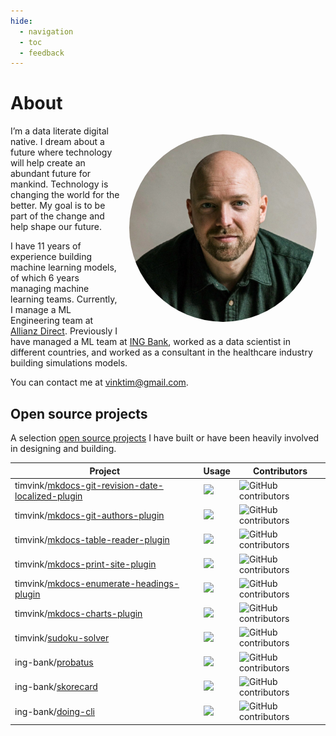 ```yaml
---
hide:
  - navigation
  - toc
  - feedback
---
```


# About

<img src="/assets/images/tim.jfif" style = "width: 300px; padding: 1em; float: right; border-radius: 50%;"/>

I’m a data literate digital native. 
I dream about a future where technology will help create an abundant future for mankind. 
Technology is changing the world for the better. 
My goal is to be part of the change and help shape our future. 

I have 11 years of experience building machine learning models, of which 6 years managing machine learning teams. Currently, I manage a ML Engineering team at <a href="https://www.allianzdirect.nl/">Allianz Direct</a>. Previously I have managed a ML team at <a href="https://www.ing.com">ING Bank</a>, worked as a data scientist in different countries, and worked as a consultant in the healthcare industry building simulations models.

<p>You can contact me at <a href="mailto:vinktim@gmail.com">vinktim@gmail.com</a>.</p>



## Open source projects

A selection [open source projects](https://timvink.github.io/project-monitor/) I have built or have been heavily involved in designing and building.

| Project      | Usage                          | Contributors |
| ----------- | ------------------------------------ | ------- |
| timvink/[mkdocs-git-revision-date-localized-plugin](https://github.com/timvink/mkdocs-git-revision-date-localized-plugin)       | ![](https://pepy.tech/badge/mkdocs-git-revision-date-localized-plugin/month)  | ![GitHub contributors](https://img.shields.io/github/contributors/timvink/mkdocs-git-revision-date-localized-plugin) |
| timvink/[mkdocs-git-authors-plugin](https://github.com/timvink/mkdocs-git-authors-plugin)       | ![](https://pepy.tech/badge/mkdocs-git-authors-plugin/month) | ![GitHub contributors](https://img.shields.io/github/contributors/timvink/mkdocs-git-authors-plugin) |
| timvink/[mkdocs-table-reader-plugin](https://github.com/timvink/mkdocs-table-reader-plugin)       | ![](https://pepy.tech/badge/mkdocs-table-reader-plugin/month) | ![GitHub contributors](https://img.shields.io/github/contributors/timvink/mkdocs-table-reader-plugin) |
| timvink/[mkdocs-print-site-plugin](https://github.com/timvink/mkdocs-print-site-plugin)       | ![](https://pepy.tech/badge/mkdocs-print-site-plugin/month)  | ![GitHub contributors](https://img.shields.io/github/contributors/timvink/mkdocs-print-site-plugin) |
| timvink/[mkdocs-enumerate-headings-plugin](https://github.com/timvink/mkdocs-enumerate-headings-plugin)       | ![](https://pepy.tech/badge/mkdocs-enumerate-headings-plugin/month)  | ![GitHub contributors](https://img.shields.io/github/contributors/timvink/mkdocs-enumerate-headings-plugin) |
| timvink/[mkdocs-charts-plugin](https://github.com/timvink/mkdocs-charts-plugin)       | ![](https://pepy.tech/badge/mkdocs-charts-plugin/month)  | ![GitHub contributors](https://img.shields.io/github/contributors/timvink/mkdocs-charts-plugin) |
| timvink/[sudoku-solver](https://github.com/timvink/sudoku-solver)       | ![](https://pepy.tech/badge/sudoku-solver-tim/month)  | ![GitHub contributors](https://img.shields.io/github/contributors/timvink/sudoku-solver) |
| ing-bank/[probatus](https://github.com/ing-bank/probatus)       | ![](https://pepy.tech/badge/probatus/month)  | ![GitHub contributors](https://img.shields.io/github/contributors/ing-bank/probatus) |
| ing-bank/[skorecard](https://github.com/ing-bank/skorecard)       | ![](https://pepy.tech/badge/skorecard/month)  | ![GitHub contributors](https://img.shields.io/github/contributors/ing-bank/skorecard) |
| ing-bank/[doing-cli](https://github.com/ing-bank/doing-cli)       | ![](https://pepy.tech/badge/doing-cli/month)  | ![GitHub contributors](https://img.shields.io/github/contributors/ing-bank/doing-cli) |
